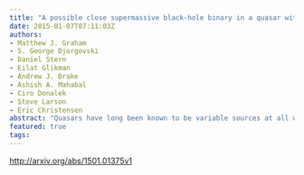 ```yaml
---
title: "A possible close supermassive black-hole binary in a quasar with optical   periodicity"
date: 2015-01-07T07:11:03Z
authors:
- Matthew J. Graham
- S. George Djorgovski
- Daniel Stern
- Eilat Glikman
- Andrew J. Drake
- Ashish A. Mahabal
- Ciro Donalek
- Steve Larson
- Eric Christensen
abstract: "Quasars have long been known to be variable sources at all wavelengths. Their optical variability is stochastic, can be due to a variety of physical mechanisms, and is well-described statistically in terms of a damped random walk model. The recent availability of large collections of astronomical time series of flux measurements (light curves) offers new data sets for a systematic exploration of quasar variability. Here we report on the detection of a strong, smooth periodic signal in the optical variability of the quasar PG 1302-102 with a mean observed period of 1,884 $pm$ 88 days. It was identified in a search for periodic variability in a data set of light curves for 247,000 known, spectroscopically confirmed quasars with a temporal baseline of $sim9$ years. While the interpretation of this phenomenon is still uncertain, the most plausible mechanisms involve a binary system of two supermassive black holes with a subparsec separation. Such systems are an expected consequence of galaxy mergers and can provide important constraints on models of galaxy formation and evolution."
featured: true
tags:
---
```

http://arxiv.org/abs/1501.01375v1